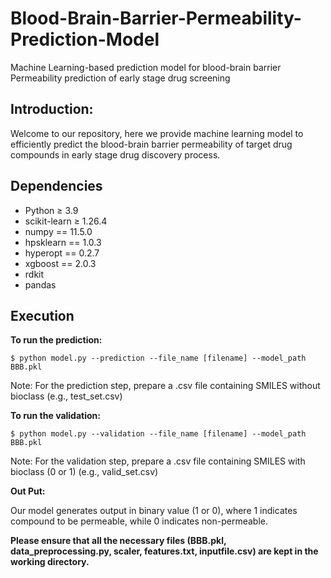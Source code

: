 # Blood-Brain-Barrier-Permeability-Prediction-Model
Machine Learning-based prediction model for blood-brain barrier Permeability prediction of early stage drug screening

## Introduction: ## 

Welcome to our repository, here we provide machine learning model to efficiently predict the blood-brain barrier permeability of target drug compounds in early stage drug discovery process.

## Dependencies ##

- Python ≥ 3.9
- scikit-learn ≥ 1.26.4
- numpy == 11.5.0
- hpsklearn == 1.0.3
- hyperopt == 0.2.7
- xgboost == 2.0.3
- rdkit
- pandas

## Execution ##
**To run the prediction:**

```
$ python model.py --prediction --file_name [filename] --model_path BBB.pkl
```
Note: For the prediction step, prepare a .csv file containing SMILES without bioclass (e.g., test_set.csv)

**To run the validation:**

```
$ python model.py --validation --file_name [filename] --model_path BBB.pkl
```
Note: For the validation step, prepare a .csv file containing SMILES with bioclass (0 or 1) (e.g., valid_set.csv)

**Out Put:**

Our model generates output in binary value (1 or 0), where 1 indicates compound to be permeable, while 0 indicates non-permeable.
 
**Please ensure that all the necessary files (BBB.pkl, data_preprocessing.py, scaler, features.txt, inputfile.csv) are kept in the working directory.**
